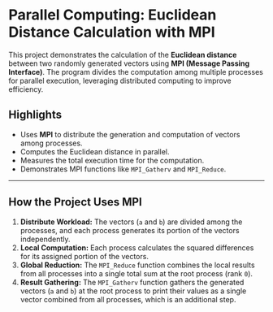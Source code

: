 # Parallel Computing: Euclidean Distance Calculation with MPI

This project demonstrates the calculation of the **Euclidean distance** between two randomly generated vectors using **MPI (Message Passing Interface)**. The program divides the computation among multiple processes for parallel execution, leveraging distributed computing to improve efficiency.

## Highlights 
- Uses **MPI** to distribute the generation and computation of vectors among processes.
- Computes the Euclidean distance in parallel.
- Measures the total execution time for the computation.
- Demonstrates MPI functions like `MPI_Gatherv` and `MPI_Reduce`.

---
## How the Project Uses MPI
1. **Distribute Workload:** The vectors (`a` and `b`) are divided among the processes, and each process generates its portion of the vectors independently.
2. **Local Computation:** Each process calculates the squared differences for its assigned portion of the vectors.
3. **Global Reduction:** The `MPI_Reduce` function combines the local results from all processes into a single total sum at the root process (rank `0`).
4. **Result Gathering:** The `MPI_Gatherv` function gathers the generated vectors (`a` and `b`) at the root process to print their values as a single vector combined from all processes, which is an additional step.
